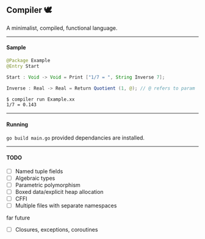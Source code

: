 ## Compiler :dove:</h3>

A minimalist, compiled, functional language.

---
#### Sample

```java
@Package Example
@Entry Start

Start : Void -> Void = Print ["1/7 = ", String Inverse 7];

Inverse : Real -> Real = Return Quotient (1, @); // @ refers to param
```

```sh
$ compiler run Example.xx
1/7 = 0.143
```
---
#### Running
`go build main.go` provided dependancies are installed.

---

#### TODO
- [ ] Named tuple fields
- [ ] Algebraic types
- [ ] Parametric polymorphism
- [ ] Boxed data/explicit heap allocation
- [ ] CFFI
- [ ] Multiple files with separate namespaces

far future

- [ ] Closures, exceptions, coroutines
